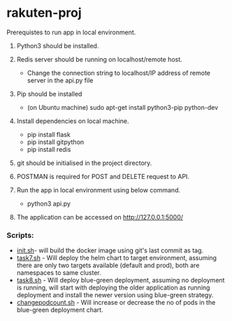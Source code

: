 # rakuten-proj

Prerequistes to run app in local environment.

1. Python3 should be installed.
2. Redis server should be running on localhost/remote host.
   - Change the connection string to localhost/IP address of remote server in the api.py file
3. Pip should be installed
    -  (on Ubuntu machine) sudo apt-get install python3-pip python-dev
4. Install dependencies on local machine.
    - pip install flask
    - pip install gitpython
    - pip install redis
6. git should be initialised in the project directory.
7. POSTMAN is required for POST and DELETE request to API.
8. Run the app in local environment using below command.
   -  python3 api.py

9. The application can be accessed on http://127.0.0.1:5000/

### Scripts:
- [init.sh](https://github.com/shubh0209/rakuten-proj/blob/master/init.sh)- will build the docker image using git's last commit as tag.
- [task7.sh](https://github.com/shubh0209/rakuten-proj/blob/master/task7.sh) - Will deploy the helm chart to target environment, assuming there are only two targets available (default and prod),
           both are namespaces to same cluster.
- [task8.sh](https://github.com/shubh0209/rakuten-proj/blob/master/task8.sh) - Will deploy blue-green deployment, assuming no deployment is running, will start with deploying the older application 
           as running deployment and install the newer version using blue-green strategy.
- [changepodcount.sh](https://github.com/shubh0209/rakuten-proj/blob/master/changepodcount.sh) - Will increase or decrease the no of pods in the blue-green deployment chart.
